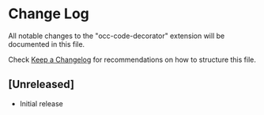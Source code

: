 # Change Log

All notable changes to the "occ-code-decorator" extension will be documented in this file.

Check [Keep a Changelog](http://keepachangelog.com/) for recommendations on how to structure this file.

## [Unreleased]

- Initial release